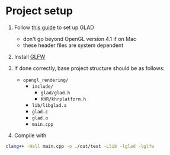 # Project setup

1. Follow [this guide](https://rpxomi.github.io/) to set up GLAD
   - don't go beyond OpenGL version 4.1 if on Mac
   - these header files are system dependent
2. Install [GLFW](https://www.glfw.org/)

3. If done correctly, base project structure should be as follows:
   - `opengl_rendering/`
     - `include/`
       - `glad/glad.h`
       - `KHR/khrplatform.h`
     - `lib/libglad.a`
     - `glad.c`
     - `glad.o`
     - `main.cpp`

4. Compile with 
```bash
clang++ -Wall main.cpp -o ./out/test -Llib -lglad -lglfw
```

